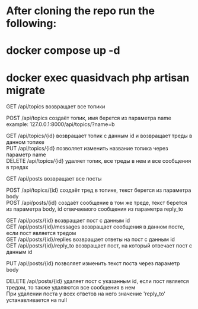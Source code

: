 # After cloning the repo run the following:
# docker compose up -d
# docker exec quasidvach php artisan migrate

GET /api/topics возвращает все топики  

POST /api/topics создаёт топик, имя берется из параметра name  
example: 127.0.0.1:8000/api/topics/?name=b

GET /api/topics/{id} возвращает топик с данным id и возвращает треды в данном топике  
PUT /api/topics/{id} позволяет изменить название топика через параметр name  
DELETE /api/topics/{id} удаляет топик, все треды в нем и все сообщения в тредах  

GET /api/posts возвращает все посты  

POST /api/topics/{id} создаёт тред в топике, текст берется из параметра body  
POST /api/posts/{id} создаёт сообщение в том же треде, текст берется из параметра body, id отвечаемого сообщения из параметра reply_to  

GET /api/posts/{id} возвращает пост с данным id  
GET /api/posts/{id}/messages возвращает сообщения в данном посте, если пост является тредом  
GET /api/posts/{id}/replies возвращает ответы на пост с данным id  
GET /api/posts/{id}/reply_to возвращает пост, на который отвечает пост с данным id  

PUT /api/posts/{id} позволяет изменить текст поста через параметр body

DELETE /api/posts/{id} удаляет пост с указанным id, если пост является тредом, то также удаляются все сообщения в нем  
При удалении поста у всех ответов на него значение 'reply_to' устанавливается на null
